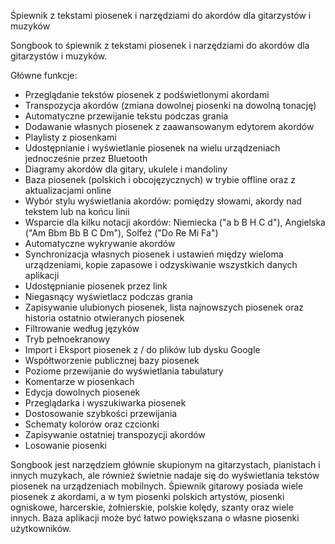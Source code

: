 Śpiewnik z tekstami piosenek i narzędziami do akordów dla gitarzystów i muzyków

Songbook to śpiewnik z tekstami piosenek i narzędziami do akordów dla gitarzystów i muzyków.

Główne funkcje:
- Przeglądanie tekstów piosenek z podświetlonymi akordami
- Transpozycja akordów (zmiana dowolnej piosenki na dowolną tonację)
- Automatyczne przewijanie tekstu podczas grania
- Dodawanie własnych piosenek z zaawansowanym edytorem akordów
- Playlisty z piosenkami
- Udostępnianie i wyświetlanie piosenek na wielu urządzeniach jednocześnie przez Bluetooth
- Diagramy akordów dla gitary, ukulele i mandoliny
- Baza piosenek (polskich i obcojęzycznych) w trybie offline oraz z aktualizacjami online
- Wybór stylu wyświetlania akordów: pomiędzy słowami, akordy nad tekstem lub na końcu linii
- Wsparcie dla kilku notacji akordów: Niemiecka ("a b B H C d"), Angielska ("Am Bbm Bb B C Dm"), Solfeż ("Do Re Mi Fa")
- Automatyczne wykrywanie akordów
- Synchronizacja własnych piosenek i ustawień między wieloma urządzeniami, kopie zapasowe i odzyskiwanie wszystkich danych aplikacji
- Udostępnianie piosenek przez link
- Niegasnący wyświetlacz podczas grania
- Zapisywanie ulubionych piosenek, lista najnowszych piosenek oraz historia ostatnio otwieranych piosenek
- Filtrowanie według języków
- Tryb pełnoekranowy
- Import i Eksport piosenek z / do plików lub dysku Google
- Współtworzenie publicznej bazy piosenek
- Poziome przewijanie do wyświetlania tabulatury
- Komentarze w piosenkach
- Edycja dowolnych piosenek
- Przeglądarka i wyszukiwarka piosenek
- Dostosowanie szybkości przewijania
- Schematy kolorów oraz czcionki
- Zapisywanie ostatniej transpozycji akordów
- Losowanie piosenki

Songbook jest narzędziem głównie skupionym na gitarzystach, pianistach i innych muzykach, ale również świetnie nadaje się do wyświetlania tekstów piosenek na urządzeniach mobilnych.
Śpiewnik gitarowy posiada wiele piosenek z akordami, a w tym piosenki polskich artystów, piosenki ogniskowe, harcerskie, żołnierskie, polskie kolędy, szanty oraz wiele innych.
Baza aplikacji może być łatwo powiększana o własne piosenki użytkowników.
